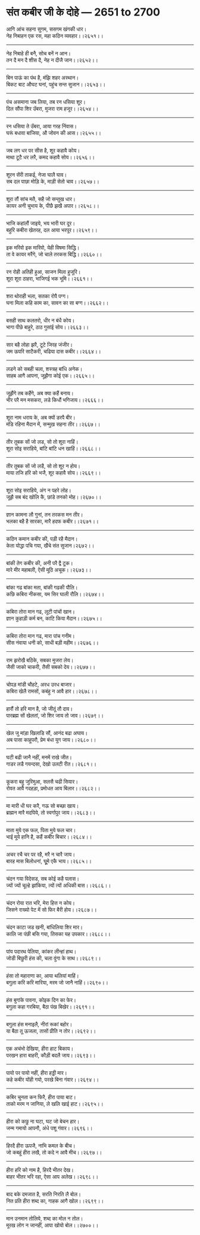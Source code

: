 # संत कबीर जी के दोहे — 2651 to 2700

आगि आंच सहना सुगम, ससगम खंगकी धार।\
नेह निबाहन एक रस, महा कठिन व्‍यवहार।।२६५१।।

---

नेह निबाहे ही बनै, सोच बनें न आन।\
तन दै मन दै शीस दै, नेह न दीजै जान।।२६५२।।

---

बिन पाऊं का पंथ है, मंझि शहर अस्‍थान।\
बिकट बाट औघट घनां, पहुंच सन्‍त सुजान।।२६५३।।

---

पंच असमाना जब लिया, तब रन धसिया शूर।\
दिल सौंपा शिर उॅबरा, मुजरा राम हजूर।।२६५४।।

---

रन धसिया ते उॅबरा, आया गरह निंवास।\
घरूं बधावा बाजिया, औ जोवन की आस।।२६५५।।

---

जब लग धर पर सीस है, शूर कहावै कोय।\
माथा टूटै धर लरै, कमद कहावै सोय।।२६५६।।

---

शूरन सेंरी ताकई, नेजा घालै घाव।\
सब दल पाछा मोड़ि‍ के, माड़ी सेतो चाव।।२६५७।।

---

शूरा तौं सांच मतै, सहै जो सन्‍तुख धार।\
कायर अनी चुभाय के, पीछै झखै अपार।।२६५८।।

---

भाजि कहांलौं जाइये, भय भारी घर दूर।\
बहुरि कबीरा खेतरह, दल आया भरपूर।।२६५९।।

---

इक मरिवो इक मारिवो, येही विषमा सिद्धि‍।\
ता वे कायर मरैंगे, जो चाले तरकस बिद्धि।।२६६०।।

---

रन रोही अतिही हुआ, साजन मिला हुजूरि।\
शूरा शूरा ठाहरा, भाजिगई भक भूमि।।२६६१।।

---

शरा थोराही भला, सतका रोपै पग्‍ग।\
घना मिला कहि काम का, सावन का सा बग्‍ग।।२६६२।।

---

बसही साथ कलतरो, धीर न बंधै कोय।\
भागा पीछे बाहुरे, ठाठ गुसांई सोय।।२६६३।।

---

सार बहै लोहा झरै, टूटे जिरह जंजीर।\
जम ऊपरि साटैकरी, चढिया दास कबीर।।२६६४।।

---

लडने को सबही चला, शस्‍त्रह बांधि‍ अनेक।\
साहब आगै आपना, जूझैगा कोई एक।।२६६५।।

---

जूझैंगे तब कहैंगे, अब क्‍या कहैं बनाय।\
भीर परै मन मसकरा, लडे किधौं भगिजाय।।२६६६।।

---

शूरा नाम धराय के, अब क्‍यों डरपै बीर।\
मंडि रहिना मैदान में, सन्‍मुख सहना तीर।।२६६७।।

---

तीर तुबक सों जो लड, सो तो शूरा नाहिं।\
शूरा सोइ सराहिये, बांटि बांटि धन खाहिं।।२६६८।।

---

तीर तुबक सों जो लडै, सो तो शूर न होय।\
माया तजि हरि को भजै, शूर कहावै सोय।।२६६९।।

---

शूरा सोइ सराहिये, अंग न पहरे लोह।\
जूझै सब बंद खोलि कै, छांडे तनको मोह।।२६७०।।

---

ज्ञान कामना लौ गुनां, तन तरकस मन तीर।\
भलका बहै है सारका, मारै हदफ कबीर।।२६७१।।

---

कठिन कमान कबीर की, पड़ी रहै मैदान।\
केता योद्धा पचि गया, खैंचे संत सुजान।२६७२।।

---

बांकी तेग कबीर की, अनी परै द्वै टूक।\
मारे मीर महाबली, ऐसी मूठि अचूक।।२६७३।।

---

बांका गढ बांका मता, बांकी गढकी पौलि।\
कछि कबिरा नीकसा, यम सिर घाली रौलि।।२६७४।।

---

कबिरा तोरा मान गढ, लूटी पांचों खान।\
ज्ञान कुहाड़ी कर्म बन, काटि किया मैदान।।२६७५।।

---

कबिरा तोरा मान गढ, मारा पांच गनीम।\
सीस नंवाया धनी को, साधी बड़ी महीम।।२६७६।।

---

राम झरोखै बठिके, सबका मुजरा लेय।\
जैसी जाको चाकरी, तैसी सबको देय।।२६७७।।

---

चोपड़ मांडी चौहटे, अरध उरध बाजार।\
कबिरा खेलै रामसों, कबंहु न आवै हार।।२६७८।।

---

हारौं तो हरि मान है, जो जीतूं तौ दाव।\
पारब्रह्म सों खेलतां, जो शिर जाय तो जाव।।२६७९।।

---

खेल जु मांड़ा खिलाडि सौं, आनंद बढा अघाय।\
अब पासा काहूपरौ, प्रेम बंधा युग जाय।।२६८०।।

---

घटी बढी जानै नहीं, मनमें राखे जीत।\
गाडर लडै गयन्‍दसा, देखो उलटी रीत।।२६८१।।

---

कूकरा बहु जुरिमुआ, सलसै चढी सियार।\
रोवत आवै गदहड़ा, प्रमोधत आय बिलार।।२६८२।।

---

मा मारी धी घर करै, गऊ सो बच्‍छा खाय।\
ब्राह्मन मारै मदपिये, तो स्‍वर्गापुर जाय।।२६८३।।

---

माता मुये एक फल, पिता मुये फल चार।\
भाई मूये हानि है, कहैं कबीर बिचार।।२६८४।।

---

अचर रचै चर पर रहै, मरै न चारै जाय।\
बारह मास बिलोधनां, घूूूमे एकै भाय।।२६८५।।

---

चंदन गया विदेसड, सब कोई कहै पलास।\
ज्‍यों ज्‍यों चूल्‍हे झांकिया, त्‍यों त्‍यों अधिकी बास।।२६८६।।

---

चंदन रोया रात भरि, मेरा हित्त न कोय।\
जिसने राख्‍यो पेट में सो फिर बैरी होय।।२६८७।।

---

चंदन काटा जड खनी, बांधिलिया शिर मार।\
कालि जा पंछी बसि गया, तिसका यह उपकार।।२६८८।।

---

पांय पदारथ पेलिया, कांकर लीन्‍हां हाथ।\
जोडी बिछुरी हंस की, चला वुंगा के साथ।।२६८९।।

---

हंसा तो महाराणा का, आया थलियां माहिं।\
बगुला करि करि मारिया, मरम जो जानै नाहिं।।२६९०।।

---

हंस बुगांके पावना, कोइक दिन का फेर।\
बगुला कहा गरबिया, बैठा पंख बिखेर।।२६९१।।

---

बगुला हंस मनाइलै, नीरां रूकां बहोर।\
या बैठा तू ऊजला, तासों प्रीति न तोर।।२६९२।।

---

एक अचंभो देखिया, हीरा हाट बिकाय।\
परखन हारा बाहरी, कौड़ी बदलै जाय।।२६९३।।

---

पायो पर पायो नहीं, हीरा हड्डी मार।\
कहे कबीर योंही गयो, परखे बिना गंवार।।२६९४।।

---

कबिर चुनता कन फिरै, हीरा पाया बाट।\
ताको मरम न जानिया, ले खलि खाई हाट।।२६९५।।

---

हीरा को कछु ना घटा, घट जो बेचन हार।\
जन्‍म गमायो आपनौ, अंधे पशू गंवार।।२६९६।।

---

हिरदै हीरा ऊपजै, नाभि कमल के बीच।\
जो कबहूं हीरा लखै, तो कदे न आवै मीच।।२६९७।।

---

हीरा हरि को नाम है, हिरदै भीतर देख।\
बाहर भीतर भरि रहा, ऐसा आप अलेख।।२६९८।।

---

बाद बके दमजात है, सरति निरति लै बोल।\
नित प्रति हीरा शब्‍द का, गाहक आगै खोल।।२६९९।।

---

मान उनमान तोलिये, शब्‍द का मोल न तोल।\
मूरख लोग न जानहीं, आपा खोयो बोल।।२७००।।
